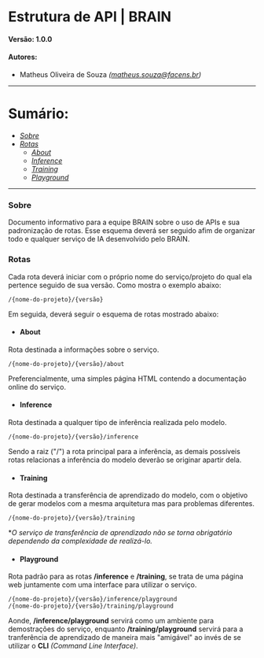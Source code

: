 # Estrutura de API | BRAIN
#### Versão: 1.0.0
#### Autores:
- Matheus Oliveira de Souza *(matheus.souza@facens.br)*

---
# Sumário:
- *[Sobre](#sobre)*
- *[Rotas](#rotas)*
    - *[About](#about)*
    - *[Inference](#inference)*
    - *[Training](#training)*
    - *[Playground](#playground)*

---
### Sobre
Documento informativo para a equipe BRAIN sobre o uso de APIs e sua padronização de rotas. Esse esquema deverá ser seguido afim de organizar todo e qualquer serviço de IA desenvolvido pelo BRAIN.

### Rotas
Cada rota deverá iniciar com o próprio nome do serviço/projeto do qual ela pertence seguido de sua versão. Como mostra o exemplo abaixo:
```
/{nome-do-projeto}/{versão}
```
Em seguida, deverá seguir o esquema de rotas mostrado abaixo:

- #### About
Rota destinada a informações sobre o serviço.
```
/{nome-do-projeto}/{versão}/about
```
Preferencialmente, uma simples página HTML contendo a documentação online do serviço.

- #### Inference
Rota destinada a qualquer tipo de inferência realizada pelo modelo.
```
/{nome-do-projeto}/{versão}/inference
```
Sendo a raiz ("/") a rota principal para a inferência, as demais possíveis rotas relacionas a inferência do modelo deverão se originar apartir dela.

- #### Training
Rota destinada a transferência de aprendizado do modelo, com o objetivo de gerar modelos com a mesma arquitetura mas para problemas diferentes.
```
/{nome-do-projeto}/{versão}/training
```
**O serviço de transferência de aprendizado não se torna obrigatório dependendo da complexidade de realizá-lo.*

- #### Playground
Rota padrão para as rotas **/inference** e **/training**, se trata de uma página web juntamente com uma interface para utilizar o serviço.
```
/{nome-do-projeto}/{versão}/inference/playground
/{nome-do-projeto}/{versão}/training/playground
```
Aonde, **/inference/playground** servirá como um ambiente para demostrações do serviço, enquanto **/training/playground** servirá para a tranferência de aprendizado de maneira mais "amigável" ao invés de se utilizar o **CLI** *(Command Line Interface)*.
